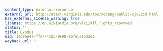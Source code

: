 ```yaml
---
content_type: external-resource
external_url: http://etext.virginia.edu/toc/modeng/public/KjvExod.html
has_external_license_warning: true
license: https://en.wikipedia.org/wiki/All_rights_reserved
status: ''
title: Exodus
uid: 1ec9aa4a-ffb7-4cb5-9e98-16fe56eb32eb
wayback_url: ''
---
```

